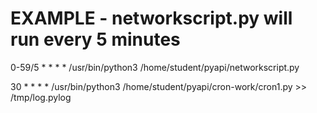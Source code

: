# EXAMPLE - networkscript.py will run every 5 minutes 
0-59/5 * * * * /usr/bin/python3 /home/student/pyapi/networkscript.py


30 * * * * /usr/bin/python3 /home/student/pyapi/cron-work/cron1.py >> /tmp/log.pylog

